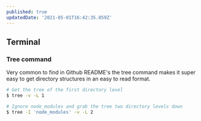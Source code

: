 ```yaml
---
published: true
updatedDate: '2021-05-01T16:42:35.859Z'
---
```


## Terminal

### Tree command

Very common to find in Github README's the tree command makes it super easy to get directory structures in an easy to read format.

```bash
# Get the tree of the first directory level
$ tree -v -L 1

# Ignore node_modules and grab the tree two directory levels down
$ tree -I 'node_modules' -v -L 2
```
